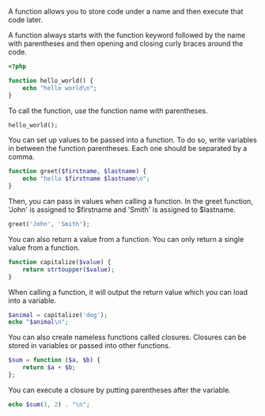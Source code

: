 A function allows you to store code under a name and then execute
that code later.

A function always starts with the
function keyword followed by the name with parentheses and then
opening and closing curly braces around the code.
```php
<?php

function hello_world() {
    echo "hello world\n";
}
```

To call the function, use the function name with parentheses.
```php
hello_world();
```

You can set up values to be passed into a function.
To do so, write variables in between the function parentheses.
Each one should be separated by a comma.
```php
function greet($firstname, $lastname) {
    echo "hello $firstname $lastname\n";
}
```

Then, you can pass in values when calling a function. In the greet function,
'John' is assigned to $firstname and 'Smith' is assigned to
$lastname.
```php
greet('John', 'Smith');
```

You can also return a value from a function. You can only
return a single value from a function.
```php
function capitalize($value) {
    return strtoupper($value);
}
```

When calling a function, it will output the return value which
you can load into a variable.
```php
$animal = capitalize('dog');
echo "$animal\n";
```

You can also create nameless functions called closures. Closures can be
stored in variables or passed into other functions.
```php
$sum = function ($a, $b) {
    return $a + $b;
};
```

You can execute a closure by putting parentheses after the variable.
```php
echo $sum(1, 2) . "\n";
```

